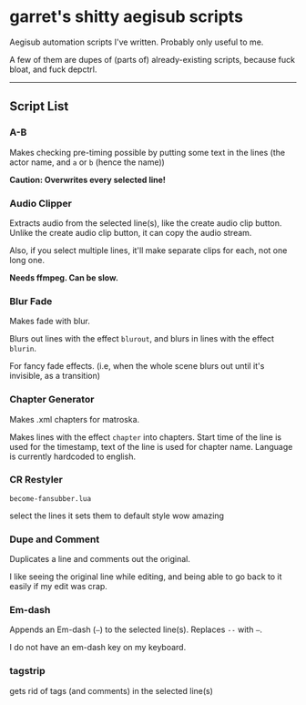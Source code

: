# garret's shitty aegisub scripts

Aegisub automation scripts I've written.
Probably only useful to me.

A few of them are dupes of (parts of) already-existing scripts, because fuck bloat, and fuck depctrl.

----

## Script List

### A-B

Makes checking pre-timing possible by putting some text in the lines (the actor name, and `a` or `b` (hence the name))

**Caution: Overwrites every selected line!**

### Audio Clipper

Extracts audio from the selected line(s), like the create audio clip button.
Unlike the create audio clip button, it can copy the audio stream.

Also, if you select multiple lines, it'll make separate clips for each, not one long one.

**Needs ffmpeg. Can be slow.**

### Blur Fade

Makes fade with blur.

Blurs out lines with the effect `blurout`, and blurs in lines with the effect `blurin`.

For fancy fade effects. (i.e, when the whole scene blurs out until it's invisible, as a transition)

### Chapter Generator

Makes .xml chapters for matroska.

Makes lines with the effect `chapter` into chapters. Start time of the line is used for the timestamp, text of the line is used for chapter name.
Language is currently hardcoded to english.

### CR Restyler

`become-fansubber.lua`

select the lines
it sets them to default style
wow amazing

### Dupe and Comment

Duplicates a line and comments out the original.

I like seeing the original line while editing, and being able to go back to it easily if my edit was crap.

### Em-dash

Appends an Em-dash (`—`) to the selected line(s).
Replaces `--` with `—`.

I do not have an em-dash key on my keyboard.

### tagstrip

gets rid of tags (and comments) in the selected line(s)
